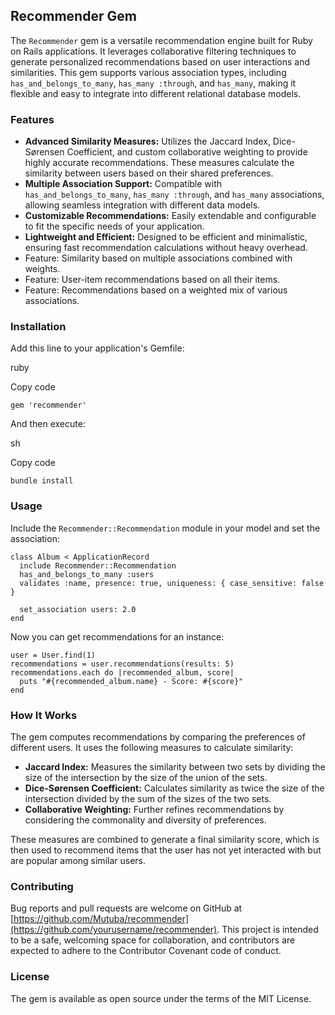 ## Recommender Gem

The `Recommender` gem is a versatile recommendation engine built for Ruby on Rails applications. It leverages collaborative filtering techniques to generate personalized recommendations based on user interactions and similarities. This gem supports various association types, including `has_and_belongs_to_many`, `has_many :through`, and `has_many`, making it flexible and easy to integrate into different relational database models.

### Features

- **Advanced Similarity Measures:** Utilizes the Jaccard Index, Dice-Sørensen Coefficient, and custom collaborative weighting to provide highly accurate recommendations. These measures calculate the similarity between users based on their shared preferences.
- **Multiple Association Support:** Compatible with `has_and_belongs_to_many`, `has_many :through`, and `has_many` associations, allowing seamless integration with different data models.
- **Customizable Recommendations:** Easily extendable and configurable to fit the specific needs of your application.
- **Lightweight and Efficient:** Designed to be efficient and minimalistic, ensuring fast recommendation calculations without heavy overhead.
- Feature: Similarity based on multiple associations combined with weights.
- Feature: User-item recommendations based on all their items.
- Feature: Recommendations based on a weighted mix of various associations.

### Installation

Add this line to your application's Gemfile:

ruby

Copy code

`gem 'recommender'`

And then execute:

sh

Copy code

`bundle install`

### Usage

Include the `Recommender::Recommendation` module in your model and set the association:

```
class Album < ApplicationRecord
  include Recommender::Recommendation
  has_and_belongs_to_many :users
  validates :name, presence: true, uniqueness: { case_sensitive: false }

  set_association users: 2.0
end
```

Now you can get recommendations for an instance:

```
user = User.find(1)
recommendations = user.recommendations(results: 5)
recommendations.each do |recommended_album, score|
  puts "#{recommended_album.name} - Score: #{score}"
end
```

### How It Works

The gem computes recommendations by comparing the preferences of different users. It uses the following measures to calculate similarity:

- **Jaccard Index:** Measures the similarity between two sets by dividing the size of the intersection by the size of the union of the sets.
- **Dice-Sørensen Coefficient:** Calculates similarity as twice the size of the intersection divided by the sum of the sizes of the two sets.
- **Collaborative Weighting:** Further refines recommendations by considering the commonality and diversity of preferences.

These measures are combined to generate a final similarity score, which is then used to recommend items that the user has not yet interacted with but are popular among similar users.

### Contributing

Bug reports and pull requests are welcome on GitHub at [https://github.com/Mutuba/recommender](https://github.com/yourusername/recommender). This project is intended to be a safe, welcoming space for collaboration, and contributors are expected to adhere to the Contributor Covenant code of conduct.

### License

The gem is available as open source under the terms of the MIT License.
